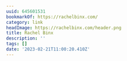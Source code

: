 ```yaml
---
uuid: 645601531
bookmarkOf: https://rachelbinx.com/
category: link
headImage: https://rachelbinx.com/header.png
title: Rachel Binx
description: ''
tags: []
date: '2023-02-21T11:00:20.410Z'
---
```



